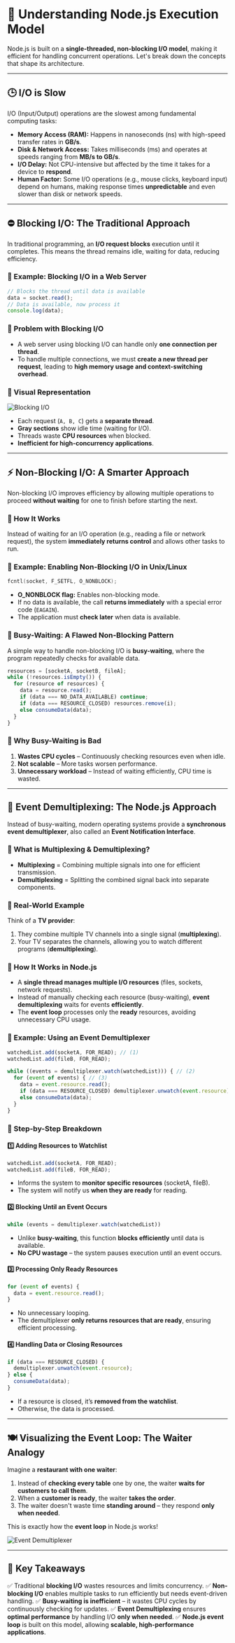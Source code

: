 # 🚀 Understanding Node.js Execution Model

Node.js is built on a **single-threaded, non-blocking I/O model**, making it efficient for handling concurrent operations. Let's break down the concepts that shape its architecture.

---

## 🕒 I/O is Slow

I/O (Input/Output) operations are the slowest among fundamental computing tasks:

- **Memory Access (RAM):** Happens in nanoseconds (ns) with high-speed transfer rates in **GB/s**.
- **Disk & Network Access:** Takes milliseconds (ms) and operates at speeds ranging from **MB/s to GB/s**.
- **I/O Delay:** Not CPU-intensive but affected by the time it takes for a device to **respond**.
- **Human Factor:** Some I/O operations (e.g., mouse clicks, keyboard input) depend on humans, making response times **unpredictable** and even slower than disk or network speeds.

---

## ⛔ Blocking I/O: The Traditional Approach

In traditional programming, an **I/O request blocks** execution until it completes. This means the thread remains idle, waiting for data, reducing efficiency.

### 🔹 Example: Blocking I/O in a Web Server

```js
// Blocks the thread until data is available
data = socket.read();
// Data is available, now process it
console.log(data);
```

### 🔹 Problem with Blocking I/O
- A web server using blocking I/O can handle only **one connection per thread**.
- To handle multiple connections, we must **create a new thread per request**, leading to **high memory usage and context-switching overhead**.

### 🔹 Visual Representation

![Blocking I/O](./assets/blocking-io.png)

- Each request (`A, B, C`) gets a **separate thread**.
- **Gray sections** show idle time (waiting for I/O).
- Threads waste **CPU resources** when blocked.
- **Inefficient for high-concurrency applications**.

---

## ⚡ Non-Blocking I/O: A Smarter Approach

Non-blocking I/O improves efficiency by allowing multiple operations to proceed **without waiting** for one to finish before starting the next.

### 🔹 How It Works

Instead of waiting for an I/O operation (e.g., reading a file or network request), the system **immediately returns control** and allows other tasks to run.

### 🔹 Example: Enabling Non-Blocking I/O in Unix/Linux

```c
fcntl(socket, F_SETFL, O_NONBLOCK);
```

- **O_NONBLOCK flag:** Enables non-blocking mode.
- If no data is available, the call **returns immediately** with a special error code (`EAGAIN`).
- The application must **check later** when data is available.

### 🔹 Busy-Waiting: A Flawed Non-Blocking Pattern

A simple way to handle non-blocking I/O is **busy-waiting**, where the program repeatedly checks for available data.

```js
resources = [socketA, socketB, fileA];
while (!resources.isEmpty()) {
  for (resource of resources) {
    data = resource.read();
    if (data === NO_DATA_AVAILABLE) continue;
    if (data === RESOURCE_CLOSED) resources.remove(i);
    else consumeData(data);
  }
}
```

### 🔹 Why Busy-Waiting is Bad
1. **Wastes CPU cycles** – Continuously checking resources even when idle.
2. **Not scalable** – More tasks worsen performance.
3. **Unnecessary workload** – Instead of waiting efficiently, CPU time is wasted.

---

## 🔄 Event Demultiplexing: The Node.js Approach

Instead of busy-waiting, modern operating systems provide a **synchronous event demultiplexer**, also called an **Event Notification Interface**.

### 🔹 What is Multiplexing & Demultiplexing?
- **Multiplexing** = Combining multiple signals into one for efficient transmission.
- **Demultiplexing** = Splitting the combined signal back into separate components.

### 🔹 Real-World Example
Think of a **TV provider**:
1. They combine multiple TV channels into a single signal (**multiplexing**).
2. Your TV separates the channels, allowing you to watch different programs (**demultiplexing**).

### 🔹 How It Works in Node.js
- A **single thread manages multiple I/O resources** (files, sockets, network requests).
- Instead of manually checking each resource (busy-waiting), **event demultiplexing** waits for events **efficiently**.
- The **event loop** processes only the **ready** resources, avoiding unnecessary CPU usage.

### 🔹 Example: Using an Event Demultiplexer

```js
watchedList.add(socketA, FOR_READ); // (1)
watchedList.add(fileB, FOR_READ);

while ((events = demultiplexer.watch(watchedList))) { // (2)
  for (event of events) { // (3)
    data = event.resource.read();
    if (data === RESOURCE_CLOSED) demultiplexer.unwatch(event.resource);
    else consumeData(data);
  }
}
```

### 🔹 Step-by-Step Breakdown

#### 1️⃣ Adding Resources to Watchlist
```js
watchedList.add(socketA, FOR_READ);
watchedList.add(fileB, FOR_READ);
```
- Informs the system to **monitor specific resources** (socketA, fileB).
- The system will notify us **when they are ready** for reading.

#### 2️⃣ Blocking Until an Event Occurs
```js
while (events = demultiplexer.watch(watchedList))
```
- Unlike **busy-waiting**, this function **blocks efficiently** until data is available.
- **No CPU wastage** – the system pauses execution until an event occurs.

#### 3️⃣ Processing Only Ready Resources
```js
for (event of events) {
  data = event.resource.read();
}
```
- No unnecessary looping.
- The demultiplexer **only returns resources that are ready**, ensuring efficient processing.

#### 4️⃣ Handling Data or Closing Resources
```js
if (data === RESOURCE_CLOSED) {
  demultiplexer.unwatch(event.resource);
} else {
  consumeData(data);
}
```
- If a resource is closed, it’s **removed from the watchlist**.
- Otherwise, the data is processed.

---

## 🍽️ Visualizing the Event Loop: The Waiter Analogy

Imagine a **restaurant with one waiter**:
1. Instead of **checking every table** one by one, the waiter **waits for customers to call them**.
2. When a **customer is ready**, the waiter **takes the order**.
3. The waiter doesn't waste time **standing around** – they respond **only when needed**.

This is exactly how the **event loop** in Node.js works!

![Event Demultiplexer](./assets/demultiplexer.png)

---

## 🎯 Key Takeaways
✅ Traditional **blocking I/O** wastes resources and limits concurrency.
✅ **Non-blocking I/O** enables multiple tasks to run efficiently but needs event-driven handling.
✅ **Busy-waiting is inefficient** – it wastes CPU cycles by continuously checking for updates.
✅ **Event Demultiplexing** ensures **optimal performance** by handling I/O **only when needed**.
✅ **Node.js event loop** is built on this model, allowing **scalable, high-performance applications**.